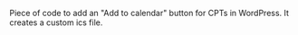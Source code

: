Piece of code to add an "Add to calendar" button for CPTs in WordPress. It creates a custom ics file.
